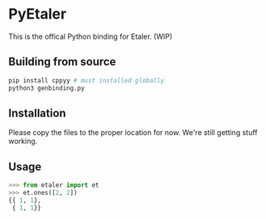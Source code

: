 # PyEtaler

This is the offical Python binding for Etaler. (WIP)

## Building from source

```python
pip install cppyy # must installed globally
python3 genbinding.py
```

## Installation
Please copy the files to the proper location for now. We're still getting stuff working.

## Usage

```python
>>> from etaler import et
>>> et.ones([2, 2])
{{ 1, 1}, 
 { 1, 1}}
```
